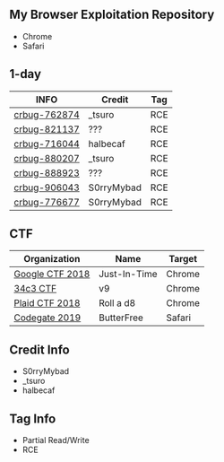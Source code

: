 ## My Browser Exploitation Repository
* Chrome
* Safari

## 1-day
INFO | Credit | Tag
---------- | --------- | ---------
[crbug-762874](./Chrome-v8-762874/README.md) | _tsuro | RCE
[crbug-821137](./Chrome-v8-821137/README.md) | ??? | RCE
[crbug-716044](./Chrome-v8-Array.prototype.map/README.md) | halbecaf | RCE
[crbug-880207](./Chrome-v8-Math.expm1/README.md) | _tsuro | RCE
[crbug-888923](./Chrome-v8-Object.create/README.md) | ??? | RCE
[crbug-906043](./Chrome-v8-906043/README.md) | S0rryMybad | RCE
[crbug-776677](./Chrome-v8-776677/README.md) | S0rryMybad | RCE

## CTF
Organization | Name | Target
---------- | --------- | ---------
[Google CTF 2018](./Chrome-v8-just-in-time/README.md) | Just-In-Time | Chrome
[34c3 CTF](./Chrome-v8-34c3_v9/README.md) | v9 | Chrome
[Plaid CTF 2018](./Chrome-v8-821137/README.md) | Roll a d8 | Chrome
[Codegate 2019](./Safari-JSC-Codegate2019/README.md) | ButterFree | Safari

## Credit Info
* S0rryMybad 
* _tsuro
* halbecaf

## Tag Info
* Partial Read/Write
* RCE
